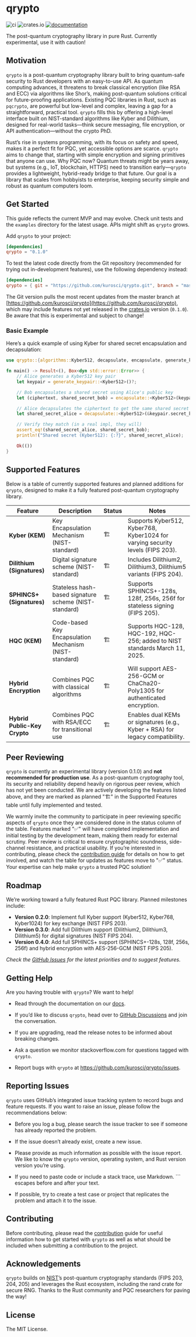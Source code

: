 # qrypto

![ci](https://img.shields.io/github/actions/workflow/status/kurosci/qrypto/ci.yml?branch=master)
![crates.io](https://img.shields.io/crates/v/qrypto.svg)
[![documentation](https://img.shields.io/badge/docs-qrypto-blue?logo=rust)](https://docs.rs/qrypto/latest/)

The post-quantum cryptography library in pure Rust. Currently experimental, use it with caution!

## Motivation

`qrypto` is a post-quantum cryptography library built to bring quantum-safe security to Rust developers with an easy-to-use API. As quantum computing advances, it threatens to break classical encryption (like RSA and ECC) via algorithms like Shor’s, making post-quantum solutions critical for future-proofing applications. Existing PQC libraries in Rust, such as `pqcrypto`, are powerful but low-level and complex, leaving a gap for a straightforward, practical tool. `qrypto` fills this by offering a high-level interface built on NIST-standard algorithms like Kyber and Dilithium, designed for real-world tasks—think secure messaging, file encryption, or API authentication—without the crypto PhD.

Rust’s rise in systems programming, with its focus on safety and speed, makes it a perfect fit for PQC, yet accessible options are scarce. `qrypto` aims to change that, starting with simple encryption and signing primitives that anyone can use. Why PQC now? Quantum threats might be years away, but systems (e.g., IoT, blockchain, HTTPS) need to transition early—`qrypto` provides a lightweight, hybrid-ready bridge to that future. Our goal is a library that scales from hobbyists to enterprise, keeping security simple and robust as quantum computers loom.

## Get Started

This guide reflects the current MVP and may evolve. Check unit tests and the `examples` directory for the latest usage. APIs might shift as `qrypto` grows.

Add `qrypto` to your project:

```toml
[dependencies]
qrypto = "0.1.0"
```

To test the latest code directly from the Git repository (recommended for trying out in-development features), use the following dependency instead:

```toml
[dependencies]
qrypto = { git = "https://github.com/kurosci/qrypto.git", branch = "master" }
```

The Git version pulls the most recent updates from the master branch at [https://github.com/kurosci/qrypto](https://github.com/kurosci/qrypto),
which may include features not yet released in the [crates.io](https://crates.io/crates/qrypto) version (`0.1.0`). Be aware that this is experimental and subject to change!

### Basic Example

Here’s a quick example of using Kyber for shared secret encapsulation and decapsulation:

```rust
use qrypto::{algorithms::Kyber512, decapsulate, encapsulate, generate_keypair};

fn main() -> Result<(), Box<dyn std::error::Error>> {
    // Alice generates a Kyber512 key pair
    let keypair = generate_keypair::<Kyber512>()?;

    // Bob encapsulates a shared secret using Alice's public key
    let (ciphertext, shared_secret_bob) = encapsulate::<Kyber512>(keypair.public_key())?;

    // Alice decapsulates the ciphertext to get the same shared secret
    let shared_secret_alice = decapsulate::<Kyber512>(&keypair.secret_key(), &ciphertext)?;

    // Verify they match (in a real impl, they will)
    assert_eq!(shared_secret_alice, shared_secret_bob);
    println!("Shared secret (Kyber512): {:?}", shared_secret_alice);

    Ok(())
}
```

## Supported Features

Below is a table of currently supported features and planned additions for `qrypto`, designed to make it a fully featured post-quantum cryptography library.

| Feature                    | Description                                              | Status  | Notes                                                                                   |
|----------------------------|----------------------------------------------------------|---------|-----------------------------------------------------------------------------------------|
| **Kyber (KEM)**            | Key Encapsulation Mechanism (NIST-standard)              | 🏗️ | Supports Kyber512, Kyber768, Kyber1024 for varying security levels (FIPS 203).          |
| **Dilithium (Signatures)** | Digital signature scheme (NIST-standard)                 | 🏗️ | Includes Dilithium2, Dilithium3, Dilithium5 variants (FIPS 204).                        |
| **SPHINCS+ (Signatures)**  | Stateless hash-based signature scheme (NIST-standard)    | 🏗️ | Supports SPHINCS+-128s, 128f, 256s, 256f for stateless signing (FIPS 205).              |
| **HQC (KEM)**              | Code-based Key Encapsulation Mechanism (NIST-standard)   | 🏗️ | Supports HQC-128, HQC-192, HQC-256; added to NIST standards March 11, 2025.             |
| **Hybrid Encryption**      | Combines PQC with classical algorithms                   | 🏗️ | Will support AES-256-GCM or ChaCha20-Poly1305 for authenticated encryption.             |
| **Hybrid Public-Key Crypto** | Combines PQC with RSA/ECC for transitional use         | 🏗️ | Enables dual KEMs or signatures (e.g., Kyber + RSA) for legacy compatibility.           |

## Peer Reviewing

`qrypto` is currently an experimental library (version 0.1.0) and **not recommended for production use**. As a post-quantum cryptography tool, its security and reliability depend heavily on rigorous peer review, which has not yet been conducted. We are actively developing the features listed above, and they are marked as planned "🏗️" in the Supported Features table until fully implemented and tested.

We warmly invite the community to participate in peer reviewing specific aspects of `qrypto` once they are considered done in the status column of the table.
Features marked "✅" will have completed implementation and initial testing by the development team, making them ready for external scrutiny.
Peer review is critical to ensure cryptographic soundness, side-channel resistance, and practical usability. If you’re interested in contributing,
please check the [contribution guide](https://github.com/kurosci/qrypto/blob/master/CONTRIBUTING.md) for details on how to get involved,
and watch the table for updates as features move to "✅" status. Your expertise can help make `qrypto` a trusted PQC solution!

## Roadmap

We’re working toward a fully featured Rust PQC library. Planned milestones include:

- **Version 0.2.0**: Implement full Kyber support (Kyber512, Kyber768, Kyber1024) for key exchange (NIST FIPS 203).
- **Version 0.3.0**: Add full Dilithium support (Dilithium2, Dilithium3, Dilithium5) for digital signatures (NIST FIPS 204).
- **Version 0.4.0**: Add full SPHINCS+ support (SPHINCS+-128s, 128f, 256s, 256f) and hybrid encryption with AES-256-GCM (NIST FIPS 205).

_Check the [GitHub Issues](https://github.com/kurosci/qrypto/issues) for the latest priorities and to suggest features._

## Getting Help

Are you having trouble with `qrypto`? We want to help!

- Read through the documentation on our [docs](https://docs.rs/qrypto/latest/qrypto/).

- If you’d like to discuss `qrypto`, head over to [GitHub Discussions](https://github.com/kurosci/qrypto/discussions) and join the conversation.

- If you are upgrading, read the release notes to be informed about breaking changes.

- Ask a question we monitor stackoverflow.com for questions tagged with `qrypto`.

- Report bugs with `qrypto` at https://github.com/kurosci/qrypto/issues.

## Reporting Issues

`qrypto` uses GitHub’s integrated issue tracking system to record bugs and feature requests. If you want to raise an issue, please follow the recommendations below:

- Before you log a bug, please search the issue tracker to see if someone has already reported the problem.

- If the issue doesn’t already exist, create a new issue.

- Please provide as much information as possible with the issue report. We like to know the `qrypto` version, operating system, and Rust version version you’re using.

- If you need to paste code or include a stack trace, use Markdown. ``` escapes before and after your text.

- If possible, try to create a test case or project that replicates the problem and attach it to the issue.

## Contributing

Before contributing, please read the [contribution](https://github.com/kurosci/qrypto/blob/master/CONTRIBUTING.md) guide for useful information how to get started with `qrypto` as well as what should be included when submitting a contribution to the project.

## Acknowledgements

`qrypto` builds on [NIST](https://www.nist.gov)’s post-quantum cryptography standards (FIPS 203, 204, 205) and leverages the Rust ecosystem,
including the rand crate for secure RNG. Thanks to the Rust community and PQC researchers for paving the way!

## License

The MIT License.

